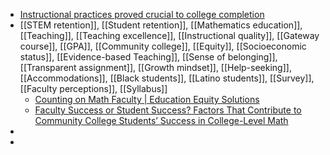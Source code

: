 - [Instructional practices proved crucial to college completion](https://www.insidehighered.com/news/students/academics/2023/09/26/instructional-practices-proved-crucial-college-completion?mc_cid=cca9f530aa)
- [[STEM retention]], [[Student retention]], [[Mathematics education]], [[Teaching]], [[Teaching excellence]], [[Instructional quality]], [[Gateway course]], [[GPA]], [[Community college]], [[Equity]], [[Socioeconomic status]], [[Evidence-based Teaching]], [[Sense of belonging]], [[Transparent assignment]], [[Growth mindset]], [[Help-seeking]], [[Accommodations]], [[Black students]], [[Latino students]], [[Survey]], [[Faculty perceptions]], [[Syllabus]]
	- [Counting on Math Faculty | Education Equity Solutions](https://www.edequitysolutions.com/counting-on-math-faculty)
	- [Faculty Success or Student Success? Factors That Contribute to Community College Students’ Success in College-Level Math](https://drive.google.com/file/d/1W_Xd3RC5kc3o5-tW6luN_dmncHgRhZdP/view)
-
-